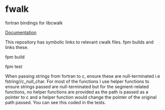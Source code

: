 # fwalk
fortran bindings for libcwalk

[Documentation](https://github.com/likle/cwalk)

This repository has symbolic links to relevant cwalk files. fpm builds and links these.

fpm build

fpm test

When passing strings from fortran to c, ensure these are null-terminated i.e fstring//c_null_char. For most of the functions I use helper functions to ensure strings passed are null-terminated but for the segment-related functions, no helper functions are provided as the path is passed as a pointer to c and a helper function would change the pointer of the original path passed. You can see this coded in the tests.
